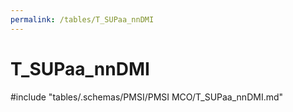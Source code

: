```yaml
---
permalink: /tables/T_SUPaa_nnDMI
---
```

# T_SUPaa_nnDMI
<!-- SPDX-License-Identifier: MPL-2.0 -->

<!-- ATTENTION : Ne pas supprimer ou modifier la ligne ci-dessous -->
#include "tables/.schemas/PMSI/PMSI MCO/T_SUPaa_nnDMI.md"
<!-- ATTENTION : Ne pas supprimer ou modifier la ligne ci-dessus -->
